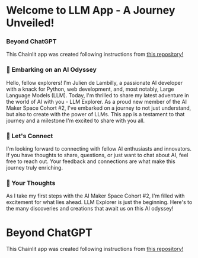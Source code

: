 # Welcome to LLM App - A Journey Unveiled!

### Beyond ChatGPT

This Chainlit app was created following instructions from [this repository!](https://github.com/AI-Maker-Space/Beyond-ChatGPT)

### 🚀 Embarking on an AI Odyssey

Hello, fellow explorers! I'm Julien de Lambilly, a passionate AI developer with a knack for Python, web development, and, most notably, Large Language Models (LLM). Today, I'm thrilled to share my latest adventure in the world of AI with you - LLM Explorer. As a proud new member of the AI Maker Space Cohort #2, I've embarked on a journey to not just understand, but also to create with the power of LLMs. This app is a testament to that journey and a milestone I'm excited to share with you all.

### 🤝 Let's Connect

I'm looking forward to connecting with fellow AI enthusiasts and innovators. If you have thoughts to share, questions, or just want to chat about AI, feel free to reach out. Your feedback and connections are what make this journey truly enriching.

### 💌 Your Thoughts

As I take my first steps with the AI Maker Space Cohort #2, I'm filled with excitement for what lies ahead. LLM Explorer is just the beginning. Here's to the many discoveries and creations that await us on this AI odyssey!

# Beyond ChatGPT

This Chainlit app was created following instructions from [this repository!](https://github.com/AI-Maker-Space/Beyond-ChatGPT)

